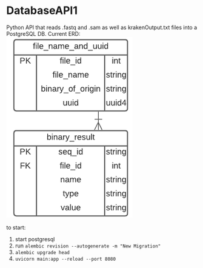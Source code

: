 # DatabaseAPI1
Python API that reads .fastq and .sam as well as krakenOutput.txt files into a PostgreSQL DB.
Current ERD: 
![three entity RD for postgres set up. separate tables for data from fastq reads, sam files as well as kraken output together, and file_id table](images/simpler_postgres_erd.png "ERD for the simplified postgresDB")

to start:  
1. start postgresql
2. run ```alembic revision --autogenerate -m "New Migration"```
3. ```alembic upgrade head```
4. ```uvicorn main:app --reload --port 8080```